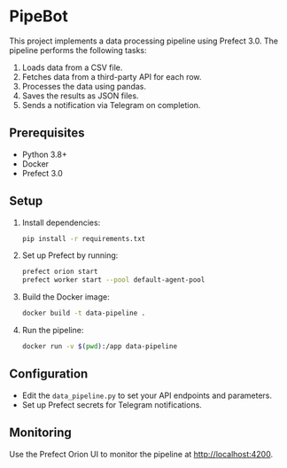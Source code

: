# PipeBot

This project implements a data processing pipeline using Prefect 3.0. The pipeline performs the following tasks:

1. Loads data from a CSV file.
2. Fetches data from a third-party API for each row.
3. Processes the data using pandas.
4. Saves the results as JSON files.
5. Sends a notification via Telegram on completion.

## Prerequisites

- Python 3.8+
- Docker
- Prefect 3.0

## Setup

1. Install dependencies:
    ```bash
    pip install -r requirements.txt
    ```

2. Set up Prefect by running:
    ```bash
    prefect orion start
    prefect worker start --pool default-agent-pool
    ```

3. Build the Docker image:
    ```bash
    docker build -t data-pipeline .
    ```

4. Run the pipeline:
    ```bash
    docker run -v $(pwd):/app data-pipeline
    ```

## Configuration

- Edit the `data_pipeline.py` to set your API endpoints and parameters.
- Set up Prefect secrets for Telegram notifications.

## Monitoring

Use the Prefect Orion UI to monitor the pipeline at [http://localhost:4200](http://localhost:4200).

